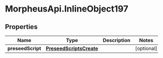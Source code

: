# MorpheusApi.InlineObject197

## Properties

Name | Type | Description | Notes
------------ | ------------- | ------------- | -------------
**preseedScript** | [**PreseedScriptsCreate**](PreseedScriptsCreate.md) |  | [optional] 



